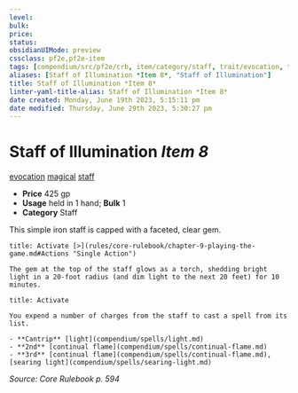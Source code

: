 ```yaml
---
level:
bulk:
price:
status:
obsidianUIMode: preview
cssclass: pf2e,pf2e-item
tags: [compendium/src/pf2e/crb, item/category/staff, trait/evocation, trait/magical, trait/staff]
aliases: [Staff of Illumination *Item 8*, "Staff of Illumination"]
title: Staff of Illumination *Item 8*
linter-yaml-title-alias: Staff of Illumination *Item 8*
date created: Monday, June 19th 2023, 5:15:11 pm
date modified: Thursday, June 29th 2023, 5:30:27 pm
---
```


# Staff of Illumination *Item 8*

[evocation](rules/traits/evocation.md) [magical](rules/traits/magical.md) [staff](rules/traits/staff.md)  

- **Price** 425 gp
- **Usage** held in 1 hand; **Bulk** 1
- **Category** Staff

This simple iron staff is capped with a faceted, clear gem.

```ad-embed-ability
title: Activate [>](rules/core-rulebook/chapter-9-playing-the-game.md#Actions "Single Action")

The gem at the top of the staff glows as a torch, shedding bright light in a 20-foot radius (and dim light to the next 20 feet) for 10 minutes.
```

```ad-embed-ability
title: Activate

You expend a number of charges from the staff to cast a spell from its list.

- **Cantrip** [light](compendium/spells/light.md)
- **2nd** [continual flame](compendium/spells/continual-flame.md)
- **3rd** [continual flame](compendium/spells/continual-flame.md), [searing light](compendium/spells/searing-light.md)
```

*Source: Core Rulebook p. 594*
